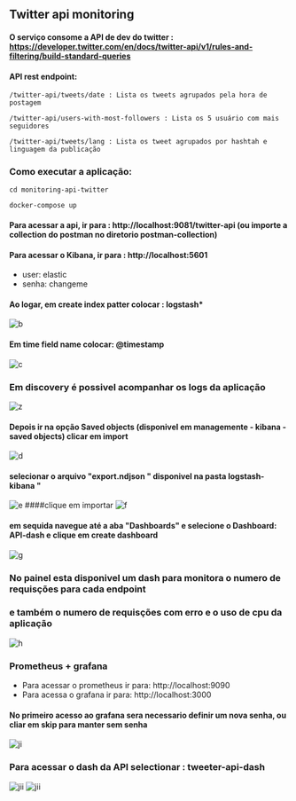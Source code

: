 ## Twitter api monitoring

#### O serviço consome a API de dev do twitter : https://developer.twitter.com/en/docs/twitter-api/v1/rules-and-filtering/build-standard-queries

#### API rest endpoint:

```
/twitter-api/tweets/date : Lista os tweets agrupados pela hora de postagem
```


```
/twitter-api/users-with-most-followers : Lista os 5 usuário com mais seguidores
```


```
/twitter-api/tweets/lang : Lista os tweet agrupados por hashtah e linguagem da publicação
```

### Como executar a aplicação:

```
cd monitoring-api-twitter
```

```
docker-compose up
```
#### Para acessar a api, ir para : http://localhost:9081/twitter-api (ou importe a collection do postman no diretorio postman-collection)

#### Para acessar o Kibana, ir para : http://localhost:5601
* user: elastic
* senha: changeme

#### Ao logar, em create index patter colocar : logstash*
![b](Captura%20de%20tela%20de%202022-02-17%2001-31-53.png)

#### Em time field name colocar: @timestamp
![c](Captura%20de%20tela%20de%202022-02-17%2001-32-06.png)

### Em discovery é possivel acompanhar os logs da aplicação
![z](Captura%20de%20tela%20de%202022-02-17%2002-00-44.png)
#### Depois ir na opção Saved objects (disponivel em managemente - kibana - saved objects) clicar em import
![d](Captura%20de%20tela%20de%202022-02-17%2001-32-50.png)
#### selecionar o arquivo "export.ndjson " disponivel na pasta logstash-kibana "
![e](Captura%20de%20tela%20de%202022-02-17%2001-33-06.png)
####clique em importar
![f](Captura%20de%20tela%20de%202022-02-17%2001-33-48.png)
#### em sequida navegue até a aba "Dashboards" e selecione o Dashboard: API-dash e clique em create dashboard
![g](Captura%20de%20tela%20de%202022-02-17%2001-34-20.png)

### No painel esta disponivel um dash para monitora o numero de requisções para cada endpoint
### e também o numero de requisções com erro e o uso de cpu da aplicação
![h](Captura%20de%20tela%20de%202022-02-17%2001-34-38.png)

### Prometheus + grafana

* Para acessar o prometheus ir para: http://localhost:9090
* Para acessa o grafana ir para: http://localhost:3000
#### No primeiro acesso ao grafana sera necessario definir um nova senha, ou cliar em skip para manter sem senha
![ji](Captura%20de%20tela%20de%202022-02-17%2001-35-46.png)
### Para acessar o dash da API selectionar : tweeter-api-dash
![jii](Captura%20de%20tela%20de%202022-02-17%2001-36-11.png)
![jii](Captura%20de%20tela%20de%202022-02-17%2001-38-24.png)

